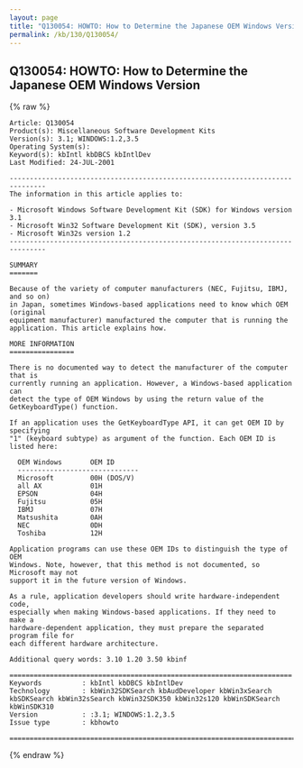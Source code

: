 ```yaml
---
layout: page
title: "Q130054: HOWTO: How to Determine the Japanese OEM Windows Version"
permalink: /kb/130/Q130054/
---
```


## Q130054: HOWTO: How to Determine the Japanese OEM Windows Version

{% raw %}

	Article: Q130054
	Product(s): Miscellaneous Software Development Kits
	Version(s): 3.1; WINDOWS:1.2,3.5
	Operating System(s): 
	Keyword(s): kbIntl kbDBCS kbIntlDev
	Last Modified: 24-JUL-2001
	
	-------------------------------------------------------------------------------
	The information in this article applies to:
	
	- Microsoft Windows Software Development Kit (SDK) for Windows version 3.1 
	- Microsoft Win32 Software Development Kit (SDK), version 3.5 
	- Microsoft Win32s version 1.2 
	-------------------------------------------------------------------------------
	
	SUMMARY
	=======
	
	Because of the variety of computer manufacturers (NEC, Fujitsu, IBMJ, and so on)
	in Japan, sometimes Windows-based applications need to know which OEM (original
	equipment manufacturer) manufactured the computer that is running the
	application. This article explains how.
	
	MORE INFORMATION
	================
	
	There is no documented way to detect the manufacturer of the computer that is
	currently running an application. However, a Windows-based application can
	detect the type of OEM Windows by using the return value of the
	GetKeyboardType() function.
	
	If an application uses the GetKeyboardType API, it can get OEM ID by specifying
	"1" (keyboard subtype) as argument of the function. Each OEM ID is listed here:
	
	  OEM Windows       OEM ID
	  ------------------------------
	  Microsoft         00H (DOS/V)
	  all AX            01H
	  EPSON             04H
	  Fujitsu           05H
	  IBMJ              07H
	  Matsushita        0AH
	  NEC               0DH
	  Toshiba           12H
	
	Application programs can use these OEM IDs to distinguish the type of OEM
	Windows. Note, however, that this method is not documented, so Microsoft may not
	support it in the future version of Windows.
	
	As a rule, application developers should write hardware-independent code,
	especially when making Windows-based applications. If they need to make a
	hardware-dependent application, they must prepare the separated program file for
	each different hardware architecture.
	
	Additional query words: 3.10 1.20 3.50 kbinf
	
	======================================================================
	Keywords          : kbIntl kbDBCS kbIntlDev 
	Technology        : kbWin32SDKSearch kbAudDeveloper kbWin3xSearch kbSDKSearch kbWin32sSearch kbWin32SDK350 kbWin32s120 kbWinSDKSearch kbWinSDK310
	Version           : :3.1; WINDOWS:1.2,3.5
	Issue type        : kbhowto
	
	=============================================================================
	

{% endraw %}
